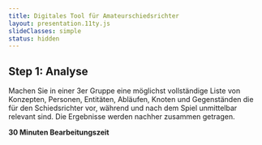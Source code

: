 ```yaml
---
title: Digitales Tool für Amateurschiedsrichter
layout: presentation.11ty.js
slideClasses: simple
status: hidden
---
```


## **Step 1: Analyse**

Machen Sie in einer 3er Gruppe eine möglichst vollständige Liste von Konzepten, Personen, Entitäten, Abläufen, Knoten und Gegenständen die für den Schiedsrichter vor, während und nach dem Spiel unmittelbar relevant sind. Die Ergebnisse werden nachher zusammen getragen.

**30 Minuten Bearbeitungszeit**